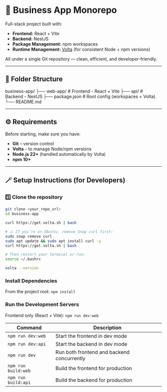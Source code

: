 # 🧭 Business App Monorepo

Full-stack project built with:
- **Frontend:** React + Vite  
- **Backend:** NestJS  
- **Package Management:** npm workspaces  
- **Runtime Management:** [Volta](https://volta.sh/) (for consistent Node + npm versions)  

All under a single Git repository — clean, efficient, and developer-friendly.

---

## 📁 Folder Structure

business-app/
├── web-app/ # Frontend - React + Vite
├── api/ # Backend - NestJS
├── package.json # Root config (workspaces + Volta)
└── README.md


---

## ⚙️ Requirements

Before starting, make sure you have:

- **Git** – version control  
- **Volta** – to manage Node/npm versions  
- **Node.js 22+** (handled automatically by Volta)  
- **npm 10+**

---

## 🪄 Setup Instructions (for Developers)

### 1️⃣ Clone the repository
```bash
git clone <your_repo_url>
cd business-app

curl https://get.volta.sh | bash

# ⚠️ If you’re on Ubuntu, remove Snap curl first:
sudo snap remove curl
sudo apt update && sudo apt install curl -y
curl https://get.volta.sh | bash

# Then restart your terminal or run:
source ~/.bashrc

volta --version
```

### Install Dependencies

From the project root:
`npm install`

### Run the Development Servers

Frontend only (React + Vite):
`npm run dev:web`


| Command             | Description                                |
| ------------------- | ------------------------------------------ |
| `npm run dev:web`   | Start the frontend in dev mode             |
| `npm run dev:api`   | Start the backend in dev mode              |
| `npm run dev`       | Run both frontend and backend concurrently |
| `npm run build:web` | Build the frontend for production          |
| `npm run build:api` | Build the backend for production           |





